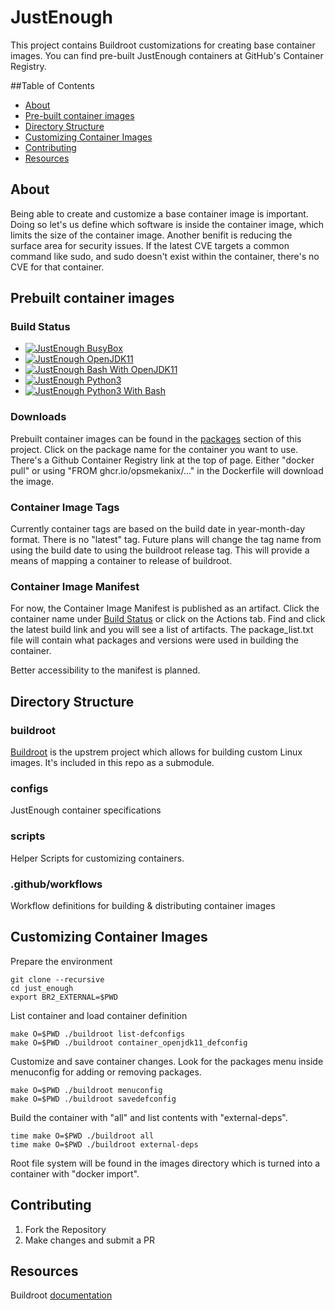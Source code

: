 # JustEnough

This project contains Buildroot customizations for creating base container images.  You can find pre-built JustEnough containers at GitHub's Container Registry.

##Table of Contents

* [About](#about)
* [Pre-built container images](#prebbuilt-container-images)
* [Directory Structure](#directory-structure)
* [Customizing Container Images](#customizing-container-images)
* [Contributing](#contributing)
* [Resources](#resources)

## About

Being able to create and customize a base container image is important.  Doing so let's us define 
which software is inside the container image, which limits the size of the container image.  Another 
benifit is reducing the surface area for security issues.  If the latest CVE targets a common 
command like sudo, and sudo doesn't exist within the container, there's no CVE for that container.

## Prebuilt container images

### Build Status

- [![JustEnough BusyBox](https://github.com/opsmekanix/just_enough/actions/workflows/build_busybox.yml/badge.svg?branch=main)](https://github.com/opsmekanix/just_enough/actions/workflows/build_busybox.yml)
- [![JustEnough OpenJDK11](https://github.com/opsmekanix/just_enough/actions/workflows/build_openjdk11_bash.yml/badge.svg)](https://github.com/opsmekanix/just_enough/actions/workflows/build_openjdk11_bash.yml)
- [![JustEnough Bash With OpenJDK11](https://github.com/opsmekanix/just_enough/actions/workflows/build_openjdk11.yml/badge.svg)](https://github.com/opsmekanix/just_enough/actions/workflows/build_openjdk11.yml)
- [![JustEnough Python3](https://github.com/opsmekanix/just_enough/actions/workflows/build_python3.yml/badge.svg)](https://github.com/opsmekanix/just_enough/actions/workflows/build_python3.yml)
- [![JustEnough Python3 With Bash](https://github.com/opsmekanix/just_enough/actions/workflows/build_python3_bash.yml/badge.svg)](https://github.com/opsmekanix/just_enough/actions/workflows/build_python3_bash.yml)


### Downloads

Prebuilt container images can be found in the [packages](https://github.com/opsmekanix?tab=packages&repo_name=just_enough) section of this project.  Click on the package name for the container you want to use.  There's a Github Container Registry link at the top of page.  Either "docker pull" or using "FROM ghcr.io/opsmekanix/..." in the Dockerfile will download the image.

### Container Image Tags

Currently container tags are based on the build date in year-month-day format.  There is no "latest" tag.  Future plans will change the tag name from using the build date to using the buildroot release tag.  This will provide a means of mapping a container to release of buildroot.

### Container Image Manifest

For now, the Container Image Manifest is published as an artifact.  Click the container name under [Build Status](#build-status) or click on the Actions tab.  Find and click the latest build link and you will see a list of artifacts.  The package_list.txt file will contain what packages and versions were used in building the container.

Better accessibility to the manifest is planned.

## Directory Structure

### buildroot

[Buildroot](https://buildroot.org) is the upstrem project which allows for building custom Linux images.  It's included in this repo as a submodule.  

### configs

JustEnough container specifications

### scripts

Helper Scripts for customizing containers.

### .github/workflows

Workflow definitions for building & distributing container images

## Customizing Container Images

Prepare the environment

```
git clone --recursive 
cd just_enough
export BR2_EXTERNAL=$PWD
```

List container and load container definition

```
make O=$PWD ./buildroot list-defconfigs
make O=$PWD ./buildroot container_openjdk11_defconfig
```

Customize and save container changes.  Look for the packages menu inside menuconfig for 
adding or removing packages.

```
make O=$PWD ./buildroot menuconfig
make O=$PWD ./buildroot savedefconfig
```

Build the container with "all" and list contents with "external-deps".

```
time make O=$PWD ./buildroot all
time make O=$PWD ./buildroot external-deps
```

Root file system will be found in the images directory which is turned into a container with "docker import".


## Contributing

1) Fork the Repository
2) Make changes and submit a PR

## Resources
Buildroot [documentation](http://nightly.buildroot.org/manual.html)
